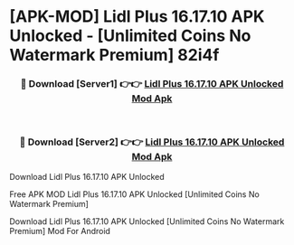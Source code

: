 # [APK-MOD] Lidl Plus 16.17.10 APK Unlocked - [Unlimited Coins No Watermark Premium] 82i4f



<div align="center">
<h3>🔴 Download [Server1] 👉👉 <a href="https://momento.my/?title=Lidl_Plus_16.17.10_APK_Unlocked">Lidl Plus 16.17.10 APK Unlocked Mod Apk</a></h3><br>

<h3>🔴 Download [Server2] 👉👉 <a href="https://momento.my/?title=Lidl_Plus_16.17.10_APK_Unlocked">Lidl Plus 16.17.10 APK Unlocked Mod Apk</a></h3>
</div>



Download Lidl Plus 16.17.10 APK Unlocked 

Free APK MOD Lidl Plus 16.17.10 APK Unlocked [Unlimited Coins No Watermark Premium]

Download Lidl Plus 16.17.10 APK Unlocked [Unlimited Coins No Watermark Premium] Mod For Android
